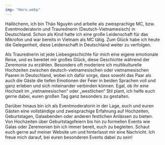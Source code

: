 ```yaml
---
img: "Hero.webp"
---
```

Hallöchenn,
ich bin Thảo Nguyên und arbeite als zweisprachige MC, bzw. Eventmoderatorin und Traurednerin (Deutsch-Vietnamesisch) in Deutschland. Schon als Kind hatte ich eine große Leidenschaft für das Mikrofon und war bereits in Vietnam als MC tätig. Zum Glück habe ich heute die Gelegenheit, diese Leidenschaft in Deutschland weiter zu verfolgen.  

Als Traurednerin ist jede Liebesgeschichte für mich eine eigene emotionale Reise, und es bereitet mir großes Glück, diese Geschichte während der Zeremonie zu erzählen. Besonders oft moderiere ich multikulturelle Hochzeiten zwischen deutsch-vietnamesischen oder vietnamesischen Paaren in Deutschland, wobei ich dafür sorge, dass sowohl das Paar als auch die Gäste die tiefen Emotionen der Feier in beiden Sprachen voll und ganz erleben und sich miteinander verbinden können. Egal, ob ihr eine Hochzeit im „vietnamesischen“ oder „westlichen“ Stil plant, ich helfe euch gerne dabei, euren großen Tag ganz besonders zu gestalten.  

Darüber hinaus bin ich als Eventmoderatorin in der Lage, euch und euren Gästen eine vollständige und zweisprachige Erfahrung auf Hochzeiten, Geburtstagen, Galaabenden oder anderen festlichen Anlässen zu bieten. 
Von Hochzeiten über Geburtstagsfeiern bis hin zu formellen Events wie Galas oder Zeremonien bin ich immer bereit, euch zu begleiten.
Schaut euch gerne auf meiner Website um und hinterlasst mir eine Nachricht. Ich freue mich darauf, bei euren besonderen Events dabei zu sein!
